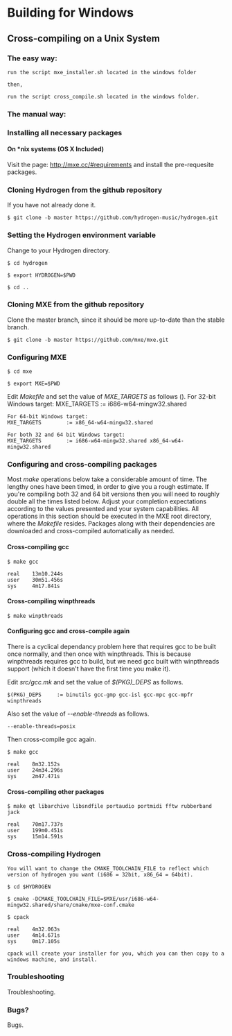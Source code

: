# Building for Windows

## Cross-compiling on a Unix System

### The easy way:
	run the script mxe_installer.sh located in the windows folder

	then,

	run the script cross_compile.sh located in the windows folder.

### The manual way: 

### Installing all necessary packages


#### On *nix systems (OS X Included)

Visit the page: http://mxe.cc/#requirements and install the pre-requesite packages.

### Cloning Hydrogen from the github repository

If you have not already done it.

    $ git clone -b master https://github.com/hydrogen-music/hydrogen.git

### Setting the Hydrogen environment variable

Change to your Hydrogen directory.

    $ cd hydrogen
    
    $ export HYDROGEN=$PWD
    
    $ cd ..

### Cloning MXE from the github repository

Clone the master branch, since it should be more up-to-date than the stable branch.

    $ git clone -b master https://github.com/mxe/mxe.git

### Configuring MXE

    $ cd mxe

    $ export MXE=$PWD

Edit *Makefile* and set the value of *MXE_TARGETS* as follows ().
    For 32-bit Windows target:
    MXE_TARGETS        := i686-w64-mingw32.shared

    For 64-bit Windows target:
    MXE_TARGETS        := x86_64-w64-mingw32.shared

    For both 32 and 64 bit Windows target:
    MXE_TARGETS        := i686-w64-mingw32.shared x86_64-w64-mingw32.shared

### Configuring and cross-compiling packages

Most *make* operations below take a considerable amount of time. The lengthy ones have been timed, in order to give you a rough estimate. If you're compiling both 32 and 64 bit versions then you will need to roughly double all the times listed below. Adjust your completion expectations according to the values presented and your system capabilities. All operations in this section should be executed in the MXE root directory, where the *Makefile* resides. Packages along with their dependencies are downloaded and cross-compiled automatically as needed.

#### Cross-compiling gcc

    $ make gcc

    real    13m10.244s
    user    30m51.456s
    sys     4m17.841s

#### Cross-compiling winpthreads

    $ make winpthreads

#### Configuring gcc and cross-compile again

There is a cyclical dependancy problem here that requires gcc to be built once normally, and then once with winpthreads. This is because winpthreads requires gcc to build, but we need gcc built with winpthreads support (which it doesn't have the first time you make it).

Edit *src/gcc.mk* and set the value of *$(PKG)_DEPS* as follows.

    $(PKG)_DEPS     := binutils gcc-gmp gcc-isl gcc-mpc gcc-mpfr winpthreads

Also set the value of *--enable-threads* as follows.

    --enable-threads=posix

Then cross-compile gcc again.

    $ make gcc

    real    8m32.152s
    user    24m34.296s
    sys     2m47.471s

#### Cross-compiling other packages

    $ make qt libarchive libsndfile portaudio portmidi fftw rubberband jack

    real    70m17.737s
    user    199m0.451s
    sys     15m14.591s

### Cross-compiling Hydrogen
    You will want to change the CMAKE_TOOLCHAIN_FILE to reflect which version of hydrogen you want (i686 = 32bit, x86_64 = 64bit).

    $ cd $HYDROGEN
    
    $ cmake -DCMAKE_TOOLCHAIN_FILE=$MXE/usr/i686-w64-mingw32.shared/share/cmake/mxe-conf.cmake
    
    $ cpack

    real    4m32.063s
    user    4m14.671s
    sys     0m17.105s

    cpack will create your installer for you, which you can then copy to a windows machine, and install. 

### Troubleshooting

Troubleshooting.

### Bugs?

Bugs.